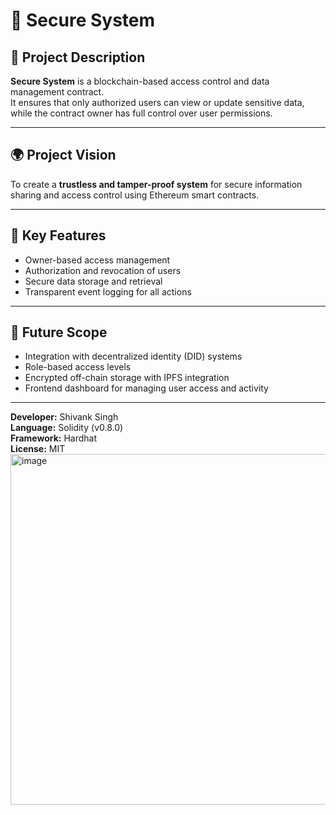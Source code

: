 # 🔐 Secure System

## 🧾 Project Description
**Secure System** is a blockchain-based access control and data management contract.  
It ensures that only authorized users can view or update sensitive data, while the contract owner has full control over user permissions.

---

## 🌍 Project Vision
To create a **trustless and tamper-proof system** for secure information sharing and access control using Ethereum smart contracts.

---

## 🚀 Key Features
- Owner-based access management  
- Authorization and revocation of users  
- Secure data storage and retrieval  
- Transparent event logging for all actions  

---

## 🔮 Future Scope
- Integration with decentralized identity (DID) systems  
- Role-based access levels  
- Encrypted off-chain storage with IPFS integration  
- Frontend dashboard for managing user access and activity  

---

**Developer:** Shivank Singh  
**Language:** Solidity (v0.8.0)  
**Framework:** Hardhat  
**License:** MIT
<img width="1370" height="561" alt="image" src="https://github.com/user-attachments/assets/7f383785-d742-4c5f-b6ca-77ffbfe65ce5" />
